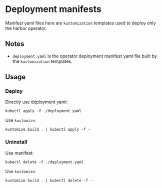 # Deployment manifests

Manifest yaml files here are `kustomization` templates used to deploy only the harbor operator.

## Notes

* `deployment.yaml` is the operator deployment manifest yaml file built by the `kustomization` templates.

## Usage

### Deploy

Directly use deployment yaml:

```shell script
kubectl apply -f ./deployment.yaml
```

Use `kustomize`:

```shell script
kustomize build . | kubectl apply -f -
```

### Uninstall

Use manifest:

```shell script
kubectl delete -f ./deployment.yaml
```

Use `kustomize`:

```shell script
kustomize build . | kubectl delete -f -
```